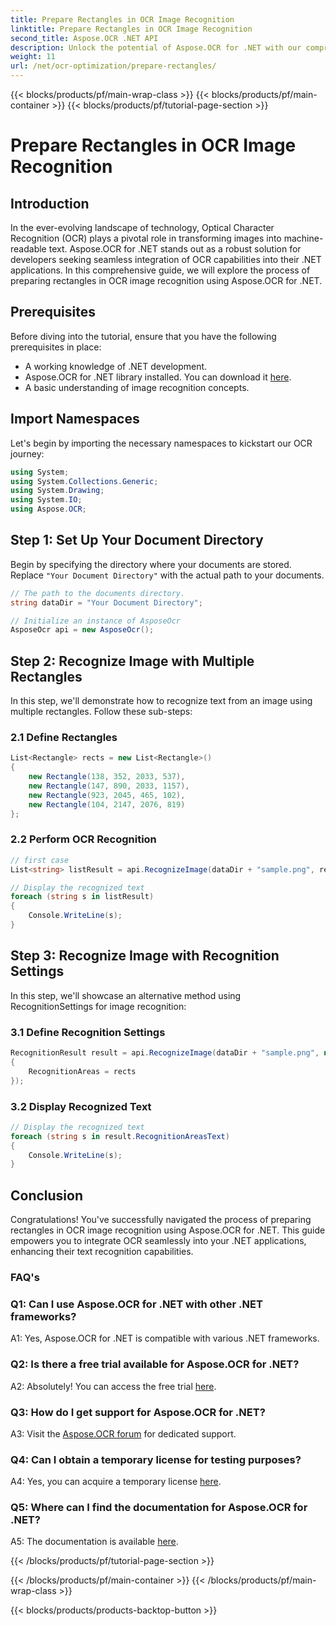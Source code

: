 ```yaml
---
title: Prepare Rectangles in OCR Image Recognition
linktitle: Prepare Rectangles in OCR Image Recognition
second_title: Aspose.OCR .NET API
description: Unlock the potential of Aspose.OCR for .NET with our comprehensive guide. Learn step-by-step how to prepare rectangles for image recognition. Elevate your .NET applications with seamless OCR integration.
weight: 11
url: /net/ocr-optimization/prepare-rectangles/
---
```


{{< blocks/products/pf/main-wrap-class >}}
{{< blocks/products/pf/main-container >}}
{{< blocks/products/pf/tutorial-page-section >}}

# Prepare Rectangles in OCR Image Recognition

## Introduction

In the ever-evolving landscape of technology, Optical Character Recognition (OCR) plays a pivotal role in transforming images into machine-readable text. Aspose.OCR for .NET stands out as a robust solution for developers seeking seamless integration of OCR capabilities into their .NET applications. In this comprehensive guide, we will explore the process of preparing rectangles in OCR image recognition using Aspose.OCR for .NET.

## Prerequisites

Before diving into the tutorial, ensure that you have the following prerequisites in place:

- A working knowledge of .NET development.
- Aspose.OCR for .NET library installed. You can download it [here](https://releases.aspose.com/ocr/net/).
- A basic understanding of image recognition concepts.

## Import Namespaces

Let's begin by importing the necessary namespaces to kickstart our OCR journey:

```csharp
using System;
using System.Collections.Generic;
using System.Drawing;
using System.IO;
using Aspose.OCR;
```

## Step 1: Set Up Your Document Directory

Begin by specifying the directory where your documents are stored. Replace `"Your Document Directory"` with the actual path to your documents.

```csharp
// The path to the documents directory.
string dataDir = "Your Document Directory";

// Initialize an instance of AsposeOcr
AsposeOcr api = new AsposeOcr();
```

## Step 2: Recognize Image with Multiple Rectangles

In this step, we'll demonstrate how to recognize text from an image using multiple rectangles. Follow these sub-steps:

### 2.1 Define Rectangles

```csharp
List<Rectangle> rects = new List<Rectangle>()
{
    new Rectangle(138, 352, 2033, 537),
    new Rectangle(147, 890, 2033, 1157),
    new Rectangle(923, 2045, 465, 102),
    new Rectangle(104, 2147, 2076, 819)
};
```

### 2.2 Perform OCR Recognition

```csharp
// first case
List<string> listResult = api.RecognizeImage(dataDir + "sample.png", rects);

// Display the recognized text
foreach (string s in listResult)
{
    Console.WriteLine(s);
}
```

## Step 3: Recognize Image with Recognition Settings

In this step, we'll showcase an alternative method using RecognitionSettings for image recognition:

### 3.1 Define Recognition Settings

```csharp
RecognitionResult result = api.RecognizeImage(dataDir + "sample.png", new RecognitionSettings
{
    RecognitionAreas = rects
});
```

### 3.2 Display Recognized Text

```csharp
// Display the recognized text
foreach (string s in result.RecognitionAreasText)
{
    Console.WriteLine(s);
}
```

## Conclusion

Congratulations! You've successfully navigated the process of preparing rectangles in OCR image recognition using Aspose.OCR for .NET. This guide empowers you to integrate OCR seamlessly into your .NET applications, enhancing their text recognition capabilities.

### FAQ's

### Q1: Can I use Aspose.OCR for .NET with other .NET frameworks?

A1: Yes, Aspose.OCR for .NET is compatible with various .NET frameworks.

### Q2: Is there a free trial available for Aspose.OCR for .NET?

A2: Absolutely! You can access the free trial [here](https://releases.aspose.com/).

### Q3: How do I get support for Aspose.OCR for .NET?

A3: Visit the [Aspose.OCR forum](https://forum.aspose.com/c/ocr/16) for dedicated support.

### Q4: Can I obtain a temporary license for testing purposes?

A4: Yes, you can acquire a temporary license [here](https://purchase.aspose.com/temporary-license/).

### Q5: Where can I find the documentation for Aspose.OCR for .NET?

A5: The documentation is available [here](https://reference.aspose.com/ocr/net/).

{{< /blocks/products/pf/tutorial-page-section >}}

{{< /blocks/products/pf/main-container >}}
{{< /blocks/products/pf/main-wrap-class >}}

{{< blocks/products/products-backtop-button >}}
